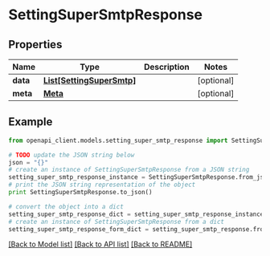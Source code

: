 # SettingSuperSmtpResponse


## Properties

Name | Type | Description | Notes
------------ | ------------- | ------------- | -------------
**data** | [**List[SettingSuperSmtp]**](SettingSuperSmtp.md) |  | [optional] 
**meta** | [**Meta**](Meta.md) |  | [optional] 

## Example

```python
from openapi_client.models.setting_super_smtp_response import SettingSuperSmtpResponse

# TODO update the JSON string below
json = "{}"
# create an instance of SettingSuperSmtpResponse from a JSON string
setting_super_smtp_response_instance = SettingSuperSmtpResponse.from_json(json)
# print the JSON string representation of the object
print SettingSuperSmtpResponse.to_json()

# convert the object into a dict
setting_super_smtp_response_dict = setting_super_smtp_response_instance.to_dict()
# create an instance of SettingSuperSmtpResponse from a dict
setting_super_smtp_response_form_dict = setting_super_smtp_response.from_dict(setting_super_smtp_response_dict)
```
[[Back to Model list]](../README.md#documentation-for-models) [[Back to API list]](../README.md#documentation-for-api-endpoints) [[Back to README]](../README.md)


